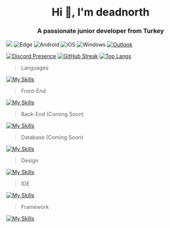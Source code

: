 <h1 align="center">Hi 👋, I'm deadnorth</h1>
<h3 align="center">A passionate junior developer from Turkey</h3>

![](https://komarev.com/ghpvc/?username=deadnorth&color=390666&style=for-the-badge) ![Edge](https://img.shields.io/badge/Edge-0078D7?style=for-the-badge&logo=Microsoft-edge&logoColor=390666) ![Android](https://img.shields.io/badge/Android-3DDC84?style=for-the-badge&logo=android&logoColor=390666) ![iOS](https://img.shields.io/badge/iOS-000000?style=for-the-badge&logo=ios&logoColor=390666) ![Windows](https://img.shields.io/badge/Windows-0078D6?style=for-the-badge&logo=windows&logoColor=390666) [![Outlook](https://img.shields.io/badge/Microsoft_Outlook-0078D4?style=for-the-badge&logo=microsoft-outlook&logoColor=390666)](mailto:mali.20072009@outlook.com?subject=[GitHub]%20Source%20Han%20Sans)

[![Discord Presence](https://lanyard.cnrad.dev/api/971120135656058901?theme=dark&bg=390666)](https://discord.com/users/971120135656058901) [![GitHub Streak](https://streak-stats.demolab.com/?user=deadnorth&background=390666&border=390666&border_radius=15&card_width=590)](https://git.io/streak-stats) [![Top Langs](https://github-readme-stats.vercel.app/api/top-langs/?username=deadnortha&hide_progress=true&bg_color=390666)](https://github.com/anuraghazra/github-readme-stats) 


> Languages

[![My Skills](https://skillicons.dev/icons?i=py,c)](https://skillicons.dev)

> Front-End

[![My Skills](https://skillicons.dev/icons?i=html,css)](https://skillicons.dev)

> Back-End (Coming Soon)

[![My Skills](https://skillicons.dev/icons?i=js,nodejs,ts&theme=dark)](https://skillicons.dev)

> Database (Coming Soon)

[![My Skills](https://skillicons.dev/icons?i=mongodb&theme=dark)](https://skillicons.dev)

> Design

[![My Skills](https://skillicons.dev/icons?i=ps,ae,ai,pr,blender,figma&theme=dark)](https://skillicons.dev)

> IDE

[![My Skills](https://skillicons.dev/icons?i=visualstudio,vscode&theme=dark)](https://skillicons.dev)

> Framework

[![My Skills](https://skillicons.dev/icons?i=unity,unreal&theme=dark)](https://skillicons.dev)










